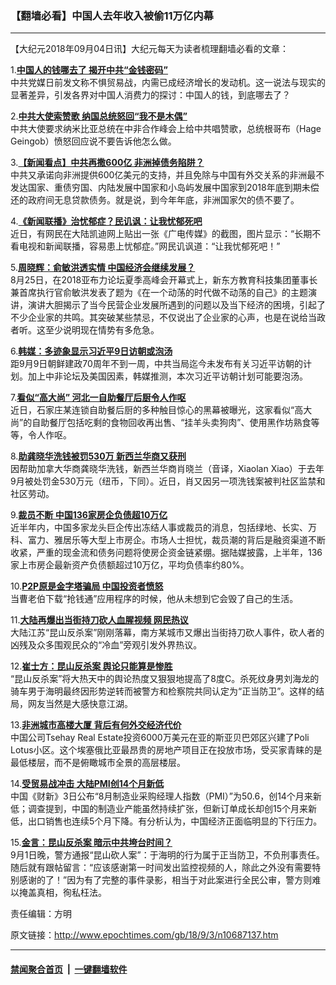 ### 【翻墙必看】中国人去年收入被偷11万亿内幕
------------------------

<p>【大纪元2018年09月04日讯】大纪元每天为读者梳理翻墙必看的文章：</p>
<p>1.<b><a href="http://www.epochtimes.com/gb/18/9/2/n10685425.htm" target="_blank" rel="noopener noreferrer">中国人的钱哪去了 揭开中共“金钱密码”</a></b><br />
中共党媒日前发文称不惧贸易战，内需已成经济增长的发动机。这一说法与现实的显著差异，引发各界对中国人消费力的探讨：中国人的钱，到底哪去了？</p>
<p>2.<b><a href="http://www.epochtimes.com/gb/18/9/3/n10687722.htm" target="_blank" rel="noopener noreferrer">中共大使索赞歌 纳国总统怒回“我不是木偶”</a></b><br />
中共大使要求纳米比亚总统在中非合作峰会上给中共唱赞歌，总统根哥布（Hage Geingob）愤怒回应说不要告诉他怎么做。</p>
<p>3.<b><a href="http://www.epochtimes.com/gb/18/9/3/n10687599.htm" target="_blank" rel="noopener noreferrer">【新闻看点】中共再撒600亿 非洲掉债务陷阱？</a></b><br />
中共又承诺向非洲提供600亿美元的支持，并且免除与中国有外交关系的非洲最不发达国家、重债穷国、内陆发展中国家和小岛屿发展中国家到2018年底到期未偿还的政府间无息贷款债务。就是说，到今年年底，非洲国家欠的债不要了。</p>
<p>4.<b><a href="http://www.epochtimes.com/gb/18/9/3/n10687740.htm" target="_blank" rel="noopener noreferrer">《新闻联播》治忧郁症？民讥讽：让我忧郁死吧</a></b><br />
近日，有网民在大陆凯迪网上贴出一张《广电传媒》的截图，图片显示：“长期不看电视和新闻联播，容易患上忧郁症。”网民讥讽道：“让我忧郁死吧！”</p>
<p>5.<b><a href="http://www.epochtimes.com/gb/18/9/3/n10687747.htm" target="_blank" rel="noopener noreferrer">周晓辉：俞敏洪透实情 中国经济会继续发展？</a></b><br />
8月25日，在2018亚布力论坛夏季高峰会开幕式上，新东方教育科技集团董事长兼首席执行官俞敏洪发表了题为《在一个动荡的时代做不动荡的自己》的主题演讲，演讲大胆揭示了当今民营企业发展所遇到的问题以及当下经济的困境，引起了不少企业家的共鸣。其突破某些禁忌，不仅说出了企业家的心声，也是在说给当政者听。这至少说明现在情势有多危急。</p>
<p>6.<b><a href="http://www.epochtimes.com/gb/18/9/3/n10687304.htm" target="_blank" rel="noopener noreferrer">韩媒：多迹象显示习近平9日访朝或泡汤</a></b><br />
距9月9日朝鲜建政70周年不到一周，中共当局迄今未发布有关习近平访朝的计划。加上中非论坛及美国因素，韩媒推测，本次习近平访朝计划可能要泡汤。</p>
<p>7.<b><a href="http://www.epochtimes.com/gb/18/9/3/n10685972.htm" target="_blank" rel="noopener noreferrer">看似“高大尚” 河北一自助餐厅后厨令人作呕</a></b><br />
近日，石家庄某连锁自助餐后厨的多种触目惊心的黑幕被曝光，这家看似“高大尚”的自助餐厅包括吃剩的食物回收再出售、“挂羊头卖狗肉”、使用黑作坊熟食等等，令人作呕。</p>
<p>8.<b><a href="http://www.epochtimes.com/gb/18/9/3/n10688020.htm" target="_blank" rel="noopener noreferrer">助龚晓华洗钱被罚530万 新西兰华商又获刑</a></b><br />
因帮助加拿大华商龚晓华洗钱，新西兰华商肖晓兰（音译，Xiaolan Xiao）于去年9月被处罚金530万元（纽币，下同）。近日，肖又因另一项洗钱案被判社区监禁和社区劳动。</p>
<p>9.<b><a href="http://www.epochtimes.com/gb/18/9/3/n10687766.htm" target="_blank" rel="noopener noreferrer">裁员不断 中国136家房企负债超10万亿</a></b><br />
近半年内，中国多家龙头巨企传出冻结人事或裁员的消息，包括绿地、长实、万科、富力、雅居乐等大型上市房企。市场人士担忧，裁员潮的背后是融资渠道不断收紧，严重的现金流和债务问题将使房企资金链紧绷。据陆媒披露，上半年，136家上市房企最新资产负债额超过10万亿，平均负债率约80%。</p>
<p>10.<b><a href="http://www.epochtimes.com/gb/18/9/3/n10687548.htm" target="_blank" rel="noopener noreferrer">P2P原是金字塔骗局 中国投资者愤怒</a></b><br />
当曹老伯下载“抢钱通”应用程序的时候，他从未想到它会毁了自己的生活。</p>
<p>11.<b><a href="http://www.epochtimes.com/gb/18/9/3/n10687643.htm" target="_blank" rel="noopener noreferrer">大陆再爆出当街持刀砍人血腥视频 网民热议</a></b><br />
大陆江苏“昆山反杀案”刚刚落幕，南方某城市又爆出当街持刀砍人事件，砍人者的凶残及众多围观民众的“冷血”旁观引发外界热议。</p>
<p>12.<b><a href="http://www.epochtimes.com/gb/18/9/3/n10687846.htm" target="_blank" rel="noopener noreferrer">崔士方：昆山反杀案 舆论只能算是惨胜</a></b><br />
“昆山反杀案”将大热天中的舆论热度又狠狠地提高了8度C。杀死纹身男刘海龙的骑车男于海明最终因形势逆转而被警方和检察院共同认定为“正当防卫”。这样的结局，网友当然是大感快意江湖。</p>
<p>13.<b><a href="http://www.epochtimes.com/gb/18/9/3/n10687561.htm" target="_blank" rel="noopener noreferrer">非洲城市高楼大厦 背后有何外交经济代价</a></b><br />
中国公司Tsehay Real Estate投资6000万美元在亚的斯亚贝巴郊区兴建了Poli Lotus小区。这个埃塞俄比亚最昂贵的房地产项目正在投放市场，受买家青睐的是最低楼层，而不是俯瞰城市全景的高层楼层。</p>
<p>14.<b><a href="http://www.epochtimes.com/gb/18/9/3/n10687090.htm" target="_blank" rel="noopener noreferrer">受贸易战冲击 大陆PMI创14个月新低</a></b><br />
中国《财新》3日公布“8月制造业采购经理人指数（PMI）”为50.6，创14个月来新低；调查提到，中国的制造业产能虽然持续扩张，但新订单成长却创15个月来新低，出口销售也连续5个月下降。有分析认为，中国经济正面临明显的下行压力。</p>
<p>15.<b><a href="http://www.epochtimes.com/gb/18/9/3/n10685889.htm" target="_blank" rel="noopener noreferrer">金言：昆山反杀案 暗示中共垮台时间？</a></b><br />
9月1日晚，警方通报“昆山砍人案”：于海明的行为属于正当防卫，不负刑事责任。随后就有跟帖留言：“应该感谢第一时间发出监控视频的人，除此之外没有需要特别感谢的了！”因为有了完整的事件录影，相当于对此案进行全民公审，警方则难以掩盖真相，徇私枉法。</p>
<p>责任编辑：方明</p>

原文链接：http://www.epochtimes.com/gb/18/9/3/n10687137.htm


------------------------
#### [禁闻聚合首页](https://github.com/gfw-breaker/banned-news/blob/master/README.md) &nbsp;|&nbsp;  [一键翻墙软件](https://github.com/gfw-breaker/nogfw/blob/master/README.md)